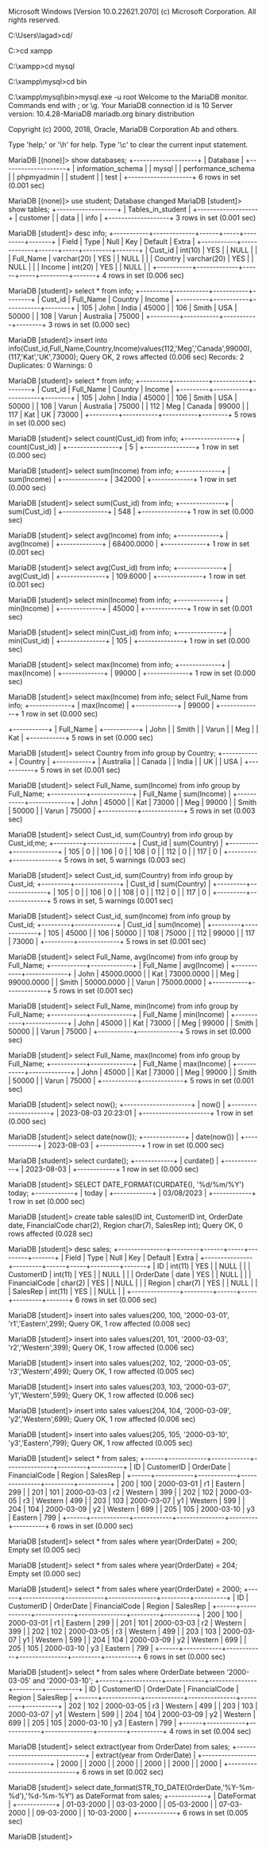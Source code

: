 Microsoft Windows [Version 10.0.22621.2070]
(c) Microsoft Corporation. All rights reserved.

C:\Users\lagad>cd/

C:\>cd xampp

C:\xampp>cd mysql

C:\xampp\mysql>cd bin

C:\xampp\mysql\bin>mysql.exe -u root
Welcome to the MariaDB monitor.  Commands end with ; or \g.
Your MariaDB connection id is 10
Server version: 10.4.28-MariaDB mariadb.org binary distribution

Copyright (c) 2000, 2018, Oracle, MariaDB Corporation Ab and others.

Type 'help;' or '\h' for help. Type '\c' to clear the current input statement.

MariaDB [(none)]> show databases;
+--------------------+
| Database           |
+--------------------+
| information_schema |
| mysql              |
| performance_schema |
| phpmyadmin         |
| student            |
| test               |
+--------------------+
6 rows in set (0.001 sec)

MariaDB [(none)]> use student;
Database changed
MariaDB [student]> show tables;
+-------------------+
| Tables_in_student |
+-------------------+
| customer          |
| data              |
| info              |
+-------------------+
3 rows in set (0.001 sec)

MariaDB [student]> desc info;
+-----------+-------------+------+-----+---------+-------+
| Field     | Type        | Null | Key | Default | Extra |
+-----------+-------------+------+-----+---------+-------+
| Cust_id   | int(10)     | YES  |     | NULL    |       |
| Full_Name | varchar(20) | YES  |     | NULL    |       |
| Country   | varchar(20) | YES  |     | NULL    |       |
| Income    | int(20)     | YES  |     | NULL    |       |
+-----------+-------------+------+-----+---------+-------+
4 rows in set (0.006 sec)

MariaDB [student]> select * from info;
+---------+-----------+-----------+--------+
| Cust_id | Full_Name | Country   | Income |
+---------+-----------+-----------+--------+
|     105 | John      | India     |  45000 |
|     106 | Smith     | USA       |  50000 |
|     108 | Varun     | Australia |  75000 |
+---------+-----------+-----------+--------+
3 rows in set (0.000 sec)

MariaDB [student]> insert into info(Cust_id,Full_Name,Country,Income)values(112,'Meg','Canada',99000),(117,'Kat','UK',73000);
Query OK, 2 rows affected (0.006 sec)
Records: 2  Duplicates: 0  Warnings: 0

MariaDB [student]> select * from info;
+---------+-----------+-----------+--------+
| Cust_id | Full_Name | Country   | Income |
+---------+-----------+-----------+--------+
|     105 | John      | India     |  45000 |
|     106 | Smith     | USA       |  50000 |
|     108 | Varun     | Australia |  75000 |
|     112 | Meg       | Canada    |  99000 |
|     117 | Kat       | UK        |  73000 |
+---------+-----------+-----------+--------+
5 rows in set (0.000 sec)

MariaDB [student]> select count(Cust_id) from info;
+----------------+
| count(Cust_id) |
+----------------+
|              5 |
+----------------+
1 row in set (0.000 sec)

MariaDB [student]> select sum(Income) from info;
+-------------+
| sum(Income) |
+-------------+
|      342000 |
+-------------+
1 row in set (0.000 sec)

MariaDB [student]> select sum(Cust_id) from info;
+--------------+
| sum(Cust_id) |
+--------------+
|          548 |
+--------------+
1 row in set (0.000 sec)

MariaDB [student]> select avg(Income) from info;
+-------------+
| avg(Income) |
+-------------+
|  68400.0000 |
+-------------+
1 row in set (0.001 sec)

MariaDB [student]> select avg(Cust_id) from info;
+--------------+
| avg(Cust_id) |
+--------------+
|     109.6000 |
+--------------+
1 row in set (0.001 sec)

MariaDB [student]> select min(Income) from info;
+-------------+
| min(Income) |
+-------------+
|       45000 |
+-------------+
1 row in set (0.001 sec)

MariaDB [student]> select min(Cust_id) from info;
+--------------+
| min(Cust_id) |
+--------------+
|          105 |
+--------------+
1 row in set (0.000 sec)

MariaDB [student]> select max(Income) from info;
+-------------+
| max(Income) |
+-------------+
|       99000 |
+-------------+
1 row in set (0.000 sec)

MariaDB [student]> select max(Income) from info; select Full_Name from info;
+-------------+
| max(Income) |
+-------------+
|       99000 |
+-------------+
1 row in set (0.000 sec)

+-----------+
| Full_Name |
+-----------+
| John      |
| Smith     |
| Varun     |
| Meg       |
| Kat       |
+-----------+
5 rows in set (0.000 sec)

MariaDB [student]> select Country from info group by Country;
+-----------+
| Country   |
+-----------+
| Australia |
| Canada    |
| India     |
| UK        |
| USA       |
+-----------+
5 rows in set (0.001 sec)

MariaDB [student]> select Full_Name, sum(Income) from info group by Full_Name;
+-----------+-------------+
| Full_Name | sum(Income) |
+-----------+-------------+
| John      |       45000 |
| Kat       |       73000 |
| Meg       |       99000 |
| Smith     |       50000 |
| Varun     |       75000 |
+-----------+-------------+
5 rows in set (0.003 sec)

MariaDB [student]> select Cust_id, sum(Country) from info group by Cust_id;me;
+---------+--------------+
| Cust_id | sum(Country) |
+---------+--------------+
|     105 |            0 |
|     106 |            0 |
|     108 |            0 |
|     112 |            0 |
|     117 |            0 |
+---------+--------------+
5 rows in set, 5 warnings (0.003 sec)

MariaDB [student]> select Cust_id, sum(Country) from info group by Cust_id;                                                                                                 +---------+--------------+
| Cust_id | sum(Country) |
+---------+--------------+
|     105 |            0 |
|     106 |            0 |
|     108 |            0 |
|     112 |            0 |
|     117 |            0 |
+---------+--------------+
5 rows in set, 5 warnings (0.001 sec)

MariaDB [student]> select Cust_id, sum(Income) from info group by Cust_id;                                                                                                  +---------+-------------+
| Cust_id | sum(Income) |
+---------+-------------+
|     105 |       45000 |
|     106 |       50000 |
|     108 |       75000 |
|     112 |       99000 |
|     117 |       73000 |
+---------+-------------+
5 rows in set (0.001 sec)

MariaDB [student]> select Full_Name, avg(Income) from info group by Full_Name;
+-----------+-------------+
| Full_Name | avg(Income) |
+-----------+-------------+
| John      |  45000.0000 |
| Kat       |  73000.0000 |
| Meg       |  99000.0000 |
| Smith     |  50000.0000 |
| Varun     |  75000.0000 |
+-----------+-------------+
5 rows in set (0.001 sec)

MariaDB [student]> select Full_Name, min(Income) from info group by Full_Name;
+-----------+-------------+
| Full_Name | min(Income) |
+-----------+-------------+
| John      |       45000 |
| Kat       |       73000 |
| Meg       |       99000 |
| Smith     |       50000 |
| Varun     |       75000 |
+-----------+-------------+
5 rows in set (0.000 sec)

MariaDB [student]> select Full_Name, max(Income) from info group by Full_Name;
+-----------+-------------+
| Full_Name | max(Income) |
+-----------+-------------+
| John      |       45000 |
| Kat       |       73000 |
| Meg       |       99000 |
| Smith     |       50000 |
| Varun     |       75000 |
+-----------+-------------+
5 rows in set (0.001 sec)


MariaDB [student]> select now();
+---------------------+
| now()               |
+---------------------+
| 2023-08-03 20:23:01 |
+---------------------+
1 row in set (0.000 sec)

MariaDB [student]> select date(now());
+-------------+
| date(now()) |
+-------------+
| 2023-08-03  |
+-------------+
1 row in set (0.000 sec)

MariaDB [student]> select curdate();
+------------+
| curdate()  |
+------------+
| 2023-08-03 |
+------------+
1 row in set (0.000 sec)

MariaDB [student]> SELECT DATE_FORMAT(CURDATE(), '%d/%m/%Y') today;
+------------+
| today      |
+------------+
| 03/08/2023 |
+------------+
1 row in set (0.000 sec)

MariaDB [student]> create table sales(ID int, CustomerID int, OrderDate date, FinancialCode char(2), Region char(7), SalesRep int);
Query OK, 0 rows affected (0.028 sec)

MariaDB [student]> desc sales;
+---------------+---------+------+-----+---------+-------+
| Field         | Type    | Null | Key | Default | Extra |
+---------------+---------+------+-----+---------+-------+
| ID            | int(11) | YES  |     | NULL    |       |
| CustomerID    | int(11) | YES  |     | NULL    |       |
| OrderDate     | date    | YES  |     | NULL    |       |
| FinancialCode | char(2) | YES  |     | NULL    |       |
| Region        | char(7) | YES  |     | NULL    |       |
| SalesRep      | int(11) | YES  |     | NULL    |       |
+---------------+---------+------+-----+---------+-------+
6 rows in set (0.006 sec)

MariaDB [student]> insert into sales values(200, 100, '2000-03-01', 'r1','Eastern',299);
Query OK, 1 row affected (0.008 sec)

MariaDB [student]> insert into sales values(201, 101, '2000-03-03', 'r2','Western',399);
Query OK, 1 row affected (0.006 sec)

MariaDB [student]> insert into sales values(202, 102, '2000-03-05', 'r3','Western',499);
Query OK, 1 row affected (0.005 sec)

MariaDB [student]> insert into sales values(203, 103, '2000-03-07', 'y1','Western',599);
Query OK, 1 row affected (0.006 sec)

MariaDB [student]> insert into sales values(204, 104, '2000-03-09', 'y2','Western',699);
Query OK, 1 row affected (0.006 sec)

MariaDB [student]> insert into sales values(205, 105, '2000-03-10', 'y3','Eastern',799);
Query OK, 1 row affected (0.005 sec)

MariaDB [student]> select * from sales;
+------+------------+------------+---------------+---------+----------+
| ID   | CustomerID | OrderDate  | FinancialCode | Region  | SalesRep |
+------+------------+------------+---------------+---------+----------+
|  200 |        100 | 2000-03-01 | r1            | Eastern |      299 |
|  201 |        101 | 2000-03-03 | r2            | Western |      399 |
|  202 |        102 | 2000-03-05 | r3            | Western |      499 |
|  203 |        103 | 2000-03-07 | y1            | Western |      599 |
|  204 |        104 | 2000-03-09 | y2            | Western |      699 |
|  205 |        105 | 2000-03-10 | y3            | Eastern |      799 |
+------+------------+------------+---------------+---------+----------+
6 rows in set (0.000 sec)

MariaDB [student]> select * from sales where year(OrderDate) = 200;
Empty set (0.005 sec)

MariaDB [student]> select * from sales where year(OrderDate) = 204;
Empty set (0.000 sec)

MariaDB [student]> select * from sales where year(OrderDate) = 2000;
+------+------------+------------+---------------+---------+----------+
| ID   | CustomerID | OrderDate  | FinancialCode | Region  | SalesRep |
+------+------------+------------+---------------+---------+----------+
|  200 |        100 | 2000-03-01 | r1            | Eastern |      299 |
|  201 |        101 | 2000-03-03 | r2            | Western |      399 |
|  202 |        102 | 2000-03-05 | r3            | Western |      499 |
|  203 |        103 | 2000-03-07 | y1            | Western |      599 |
|  204 |        104 | 2000-03-09 | y2            | Western |      699 |
|  205 |        105 | 2000-03-10 | y3            | Eastern |      799 |
+------+------------+------------+---------------+---------+----------+
6 rows in set (0.000 sec)

MariaDB [student]> select * from sales where OrderDate between '2000-03-05' and '2000-03-10';
+------+------------+------------+---------------+---------+----------+
| ID   | CustomerID | OrderDate  | FinancialCode | Region  | SalesRep |
+------+------------+------------+---------------+---------+----------+
|  202 |        102 | 2000-03-05 | r3            | Western |      499 |
|  203 |        103 | 2000-03-07 | y1            | Western |      599 |
|  204 |        104 | 2000-03-09 | y2            | Western |      699 |
|  205 |        105 | 2000-03-10 | y3            | Eastern |      799 |
+------+------------+------------+---------------+---------+----------+
4 rows in set (0.004 sec)

MariaDB [student]> select extract(year from OrderDate) from sales;
+------------------------------+
| extract(year from OrderDate) |
+------------------------------+
|                         2000 |
|                         2000 |
|                         2000 |
|                         2000 |
|                         2000 |
|                         2000 |
+------------------------------+
6 rows in set (0.002 sec)

MariaDB [student]> select date_format(STR_TO_DATE(OrderDate,'%Y-%m-%d'),'%d-%m-%Y') as DateFormat from sales;
+------------+
| DateFormat |
+------------+
| 01-03-2000 |
| 03-03-2000 |
| 05-03-2000 |
| 07-03-2000 |
| 09-03-2000 |
| 10-03-2000 |
+------------+
6 rows in set (0.005 sec)

MariaDB [student]>

